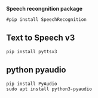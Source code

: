 **Speech recongnition package**
```
#pip install SpeechRecognition

```
## Text to Speech v3
```
pip install pyttsx3

```
## python pyaudio
```
pip install PyAudio
sudo apt install python3-pyaudio
```
